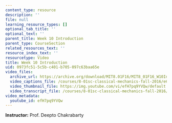 ```yaml
---
content_type: resource
description: ''
file: null
learning_resource_types: []
optional_tab_title: ''
optional_text: ''
parent_title: Week 10 Introduction
parent_type: CourseSection
related_resources_text: ''
resource_index_text: ''
resourcetype: Video
title: Week 10 Introduction
uid: 0973fc51-5c5b-c401-b705-097c63baa65e
video_files:
  archive_url: https://archive.org/download/MIT8.01F16/MIT8_01F16_W10Intro_360p.mp4
  video_captions_file: /courses/8-01sc-classical-mechanics-fall-2016/e6bea59895f450b38e9c9c18e1ec768b_efH7pq9YVQw.vtt
  video_thumbnail_file: https://img.youtube.com/vi/efH7pq9YVQw/default.jpg
  video_transcript_file: /courses/8-01sc-classical-mechanics-fall-2016/eca19d59c368e1c17c8289c88fa9a23a_efH7pq9YVQw.pdf
video_metadata:
  youtube_id: efH7pq9YVQw
---
```


**Instructor:** Prof. Deepto Chakrabarty